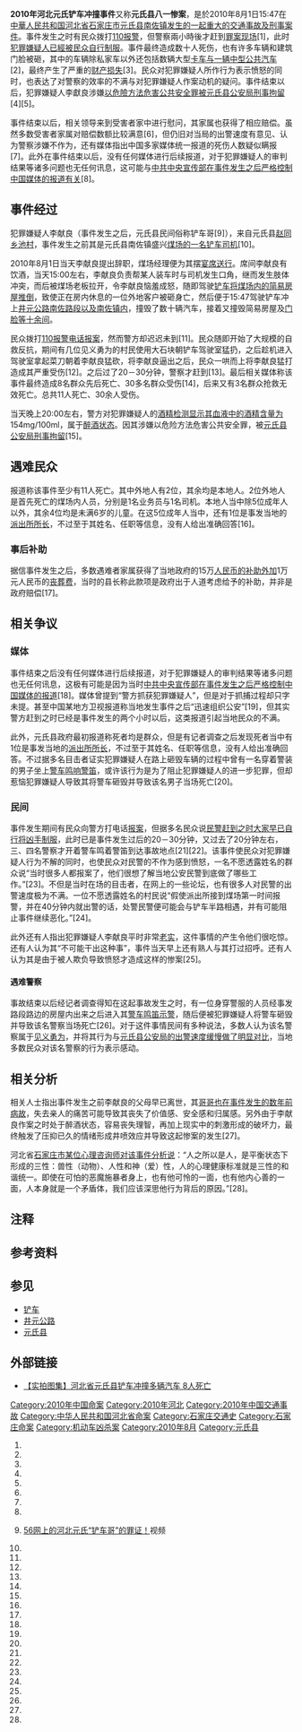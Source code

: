 **2010年河北元氏铲车冲撞事件**又称**元氏县八一惨案**，是於2010年8月1日15:47在[中華人民共和国](https://zh.wikipedia.org/wiki/中華人民共和国 "wikilink")[河北省](../Page/河北省.md "wikilink")[石家庄市](../Page/石家庄市.md "wikilink")[元氏县](../Page/元氏县.md "wikilink")[南佐镇发生的一起重大的](https://zh.wikipedia.org/wiki/南佐镇 "wikilink")[交通事故及](https://zh.wikipedia.org/wiki/交通事故 "wikilink")[刑事案件](https://zh.wikipedia.org/wiki/刑事案件 "wikilink")。事件发生之时有民众拨打[110报警](https://zh.wikipedia.org/wiki/110 "wikilink")，但警察兩小時後才赶到[罪案现场](https://zh.wikipedia.org/wiki/罪案现场 "wikilink")\[1\]，此时[犯罪嫌疑人已經被民众自行制服](https://zh.wikipedia.org/wiki/犯罪嫌疑人 "wikilink")。事件最终造成数十人死伤，也有许多车辆和建筑门脸被砸，其中的车辆除私家车以外还包括数辆大型[卡车与一辆中型](https://zh.wikipedia.org/wiki/卡车 "wikilink")[公共汽车](https://zh.wikipedia.org/wiki/公共汽车 "wikilink")\[2\]，最终产生了严重的[财产损失](https://zh.wikipedia.org/wiki/财产损失 "wikilink")\[3\]。民众对犯罪嫌疑人所作行为表示愤怒的同时，也表达了对警察的效率的不满与对犯罪嫌疑人作案动机的疑问。事件结束以后，犯罪嫌疑人李獻良涉嫌[以危險方法危害公共安全罪被](https://zh.wikipedia.org/wiki/以危險方法危害公共安全罪 "wikilink")[元氏县公安局](https://zh.wikipedia.org/wiki/元氏县公安局 "wikilink")[刑事拘留](https://zh.wikipedia.org/wiki/刑事拘留 "wikilink")\[4\]\[5\]。

事件结束以后，相关领导来到受害者家中进行慰问，其家属也获得了相应赔偿。虽然多数受害者家属对赔偿数额比较满意\[6\]，但仍旧对当局的出警速度有意见、认为警察涉嫌不作为，还有媒体指出中国多家媒体统一报道的死伤人数疑似瞒报\[7\]。此外在事件结束以后，没有任何媒体进行后续报道，对于犯罪嫌疑人的审判结果等诸多问题也无任何讯息，这可能与[中共中央宣传部在事件发生之后严格控制中国媒体的报道有关](../Page/中共中央宣传部.md "wikilink")\[8\]。

## 事件经过

犯罪嫌疑人李献良（事件发生之后，元氏县民间俗称铲车哥\[9\]），来自元氏县[赵同乡](https://zh.wikipedia.org/wiki/赵同乡 "wikilink")[池村](https://zh.wikipedia.org/wiki/池村 "wikilink")，事件发生之前其是元氏县南佐镇盛兴[煤场的一名](https://zh.wikipedia.org/wiki/煤场 "wikilink")[铲车司机](https://zh.wikipedia.org/wiki/铲车 "wikilink")\[10\]。

2010年8月1日当天李献良提出辞职，煤场经理便为其摆[宴席送行](https://zh.wikipedia.org/wiki/宴席 "wikilink")。席间李献良有饮酒，当天15:00左右，李献良负责帮某人装车时与司机发生口角，继而发生肢体冲突，而后被煤场老板拉开，令李献良恼羞成怒，随即驾驶[铲车将煤场内的](https://zh.wikipedia.org/wiki/铲车 "wikilink")[简易房屋推倒](https://zh.wikipedia.org/wiki/简易房屋 "wikilink")，致使正在房内休息的一位外地客户被砸身亡，然后便于15:47驾驶铲车冲上[井元公路南佐路段以及南佐镇内](https://zh.wikipedia.org/wiki/井元公路 "wikilink")，撞毁了数十辆汽车，接着又撞毁简易房屋及[门脸等十余间](https://zh.wikipedia.org/wiki/门脸 "wikilink")。

民众拨打[110报警电话](https://zh.wikipedia.org/wiki/110 "wikilink")[报案](https://zh.wikipedia.org/wiki/报案 "wikilink")，然而警方却迟迟未到\[11\]。民众随即开始了大规模的自救反抗，期间有几位见义勇为的村民使用大石块朝铲车驾驶室猛扔，之后趁机进入驾驶室拿起菜刀朝着李献良猛砍，将李献良逼出之后，民众一哄而上将李献良猛打造成其严重受伤\[12\]。之后过了20－30分钟，警察才赶到\[13\]。最后相关媒体称该事件最终造成8名群众先后死亡、30多名群众受伤\[14\]，后来又有3名群众抢救无效死亡。总共11人死亡、30余人受伤。

当天晚上20:00左右，警方对犯罪嫌疑人的[酒精检测显示其](https://zh.wikipedia.org/wiki/酒精检测 "wikilink")[血液中的](../Page/血液.md "wikilink")[酒精含量为](https://zh.wikipedia.org/wiki/酒精含量 "wikilink")154mg/100ml，属于[醉酒状态](https://zh.wikipedia.org/wiki/醉酒 "wikilink")。因其涉嫌以危险方法危害公共安全罪，被[元氏县公安局刑事拘留](https://zh.wikipedia.org/wiki/元氏县公安局 "wikilink")\[15\]。

## 遇难民众

报道称该事件至少有11人死亡。其中外地人有2位，其余均是本地人。2位外地人是首先死亡的煤场内人员，分别是1名业务员与1名司机。本地人当中除5位成年人以外，其余4位均是未满6岁的儿童。在这5位成年人当中，还有1位是事发当地的[派出所所长](../Page/派出所.md "wikilink")，不过至于其姓名、任职等信息，没有人给出准确回答\[16\]。

### 事后补助

据信事件发生之后，多数遇难者家属获得了当地政府的15万[人民币的补助外加](../Page/人民币.md "wikilink")1万元人民币的[丧葬费](https://zh.wikipedia.org/wiki/丧葬费 "wikilink")，当时的县长称此款项是政府出于人道考虑给予的补助，并非是政府赔偿\[17\]。

## 相关争议

### 媒体

事件结束之后没有任何媒体进行后续报道，对于犯罪嫌疑人的审判结果等诸多问题也无任何讯息，这极有可能是因为当时[中共中央宣传部在事件发生之后严格控制中国媒体的报道](../Page/中共中央宣传部.md "wikilink")\[18\]。媒体曾提到“警方抓获犯罪嫌疑人”，但是对于抓捕过程却只字未提。甚至中国某地方卫视报道称当地发生事件之后“迅速组织公安”\[19\]，但其实警方赶到之时已经是事件发生的两个小时以后，这类报道引起当地民众的不满。

此外，元氏县政府最初报道称死者均是群众，但是有记者调查之后发现死者当中有1位是事发当地的[派出所所长](../Page/派出所.md "wikilink")，不过至于其姓名、任职等信息，没有人给出准确回答。不过据多名目击者证实犯罪嫌疑人在路上砸毁车辆的过程中曾有一名穿着警装的男子坐上[警车鸣响警笛](https://zh.wikipedia.org/wiki/警车 "wikilink")，或许该行为是为了阻止犯罪嫌疑人的进一步犯罪，但却惹恼犯罪嫌疑人导致其将警车砸毁并导致该名男子当场死亡\[20\]。

### 民间

事件发生期间有民众向警方打电话[报案](https://zh.wikipedia.org/wiki/报案 "wikilink")，但据多名民众说[民警赶到之时大家早已自行将凶手制服](https://zh.wikipedia.org/wiki/民警 "wikilink")，此时已是事件发生过后的20－30分钟，又过去了20分钟左右，三、四名警察才开着警车鸣着警笛到达事故地点\[21\]\[22\]。该事件使民众对犯罪嫌疑人行为不解的同时，也使民众对民警的不作为感到愤怒，一名不愿透露姓名的群众说“当时很多人都报案了，他们很想了解当地公安民警到底做了哪些工作。”\[23\]。不但是当时在场的目击者，在网上的一些论坛，也有很多人对民警的出警速度极为不满。一位不愿透露姓名的村民说“假使派出所接到煤场第一时间报警，并在40分钟内就出警的话，处警民警便可能会与铲车半路相遇，并有可能阻止事件继续恶化。”\[24\]。

此外还有人指出犯罪嫌疑人李献良平时非常[老实](https://zh.wikipedia.org/wiki/老实 "wikilink")，这件事情的产生令他们很吃惊。还有人认为其“不可能干出这种事”，事件当天早上还有熟人与其打过招呼。还有人认为其是由于被人欺负导致愤怒才造成这样的惨案\[25\]。

#### 遇难警察

事故结束以后经记者调查得知在这起事故发生之时，有一位身穿警服的人员经事发路段路边的房屋内出来之后进入其[警车鸣笛示警](https://zh.wikipedia.org/wiki/警车 "wikilink")，随后便被犯罪嫌疑人将警车砸毁并导致该名警察当场死亡\[26\]。对于这件事情民间有多种说法，多数人认为该名警察属于[见义勇为](../Page/见义勇为.md "wikilink")，并将其行为与[元氏县公安局的出警速度缓慢做了明显对比](https://zh.wikipedia.org/wiki/元氏县公安局 "wikilink")，当地多数民众对该名警察的行为表示感动。

## 相关分析

相关人士指出事件发生之前李献良的父母早已离世，其[哥哥也在事件发生的数年前病故](https://zh.wikipedia.org/wiki/哥哥 "wikilink")，失去亲人的痛苦可能导致其丧失了价值感、安全感和归属感。另外由于李献良作案之时处于醉酒状态，容易丧失理智，再加上现实中的刺激形成的破坏力，最终触发了压抑已久的情绪形成井喷效应并导致这起惨案的发生\[27\]。

河北省[石家庄市某位](../Page/石家庄市.md "wikilink")[心理咨询师对该事件分析说](https://zh.wikipedia.org/wiki/心理咨询师 "wikilink")：“人之所以是人，是平衡状态下形成的三性：兽性（动物）、人性和神（爱）性，人的心理健康标准就是三性的和谐统一。即使在可怕的恶魔施暴者身上，也有他可怜的一面，也有他内心善的一面，人本身就是一个矛盾体，我们应该深思他行为背后的原因。”\[28\]。

## 注释

## 参考资料

## 参见

  - [铲车](https://zh.wikipedia.org/wiki/铲车 "wikilink")
  - [井元公路](https://zh.wikipedia.org/wiki/井元公路 "wikilink")
  - [元氏县](../Page/元氏县.md "wikilink")

## 外部链接

  - [【实拍图集】河北省元氏县铲车冲撞多辆汽车 8人死亡](http://photo.zynews.com/news/2010-08-02/content_4240.htm)

[Category:2010年中国命案](https://zh.wikipedia.org/wiki/Category:2010年中国命案 "wikilink")
[Category:2010年河北](https://zh.wikipedia.org/wiki/Category:2010年河北 "wikilink")
[Category:2010年中国交通事故](https://zh.wikipedia.org/wiki/Category:2010年中国交通事故 "wikilink")
[Category:中华人民共和国河北省命案](https://zh.wikipedia.org/wiki/Category:中华人民共和国河北省命案 "wikilink")
[Category:石家庄交通史](https://zh.wikipedia.org/wiki/Category:石家庄交通史 "wikilink")
[Category:石家庄命案](https://zh.wikipedia.org/wiki/Category:石家庄命案 "wikilink")
[Category:机动车凶杀案](https://zh.wikipedia.org/wiki/Category:机动车凶杀案 "wikilink")
[Category:2010年8月](https://zh.wikipedia.org/wiki/Category:2010年8月 "wikilink")
[Category:元氏县](https://zh.wikipedia.org/wiki/Category:元氏县 "wikilink")

1.
2.
3.

4.

5.
6.
7.

8.

9.  [56网上的](https://zh.wikipedia.org/wiki/56网 "wikilink")[河北元氏“铲车哥”的罪证！](http://www.56.com/u77/v_NTQ5ODkzMzA.html)视频

10.

11.
12.
13.
14.
15.
16.
17.
18.
19.
20.
21.

22.

23.
24.
25.
26.
27.
28.